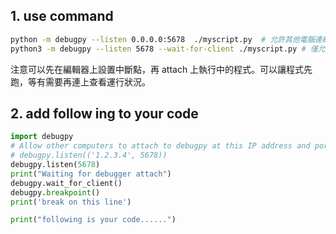 ## 1. use command
```sh
python -m debugpy --listen 0.0.0.0:5678  ./myscript.py  # 允許其他電腦連線
python3 -m debugpy --listen 5678 --wait-for-client ./myscript.py # 僅允許本地連線，等待 client 之後才開始執行程式
```
注意可以先在編輯器上設置中斷點，再 attach 上執行中的程式。可以讓程式先跑，等有需要再連上查看運行狀況。

## 2. add follow ing to your code
```python
import debugpy
# Allow other computers to attach to debugpy at this IP address and port.
# debugpy.listen(('1.2.3.4', 5678))
debugpy.listen(5678)
print("Waiting for debugger attach")
debugpy.wait_for_client()
debugpy.breakpoint()
print('break on this line')

print("following is your code......")
```
